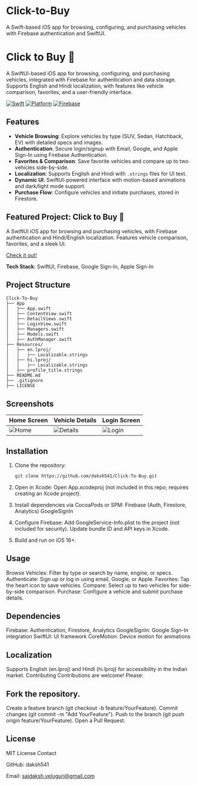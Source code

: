 # Click-to-Buy
A Swift-based iOS app for browsing, configuring, and purchasing vehicles with Firebase authentication and SwiftUI.

#  Click to Buy 🚗

A SwiftUI-based iOS app for browsing, configuring, and purchasing   vehicles, integrated with Firebase for authentication and data storage. Supports English and Hindi localization, with features like vehicle comparison, favorites, and a user-friendly interface.

[![Swift](https://img.shields.io/badge/Swift-5.7-orange)](https://swift.org)
[![Platform](https://img.shields.io/badge/Platform-iOS%2016+-blue)](https://www.apple.com/ios)
[![Firebase](https://img.shields.io/badge/Firebase-Auth%20%7C%20Firestore-yellow)](https://firebase.google.com)

## Features
- **Vehicle Browsing**: Explore   vehicles by type (SUV, Sedan, Hatchback, EV) with detailed specs and images.
- **Authentication**: Secure login/signup with Email, Google, and Apple Sign-In using Firebase Authentication.
- **Favorites & Comparison**: Save favorite vehicles and compare up to two vehicles side-by-side.
- **Localization**: Supports English and Hindi with `.strings` files for UI text.
- **Dynamic UI**: SwiftUI-powered interface with motion-based animations and dark/light mode support.
- **Purchase Flow**: Configure vehicles and initiate purchases, stored in Firestore.

## Featured Project: Click to Buy 🚗
A SwiftUI iOS app for browsing and purchasing vehicles, with Firebase authentication and Hindi/English localization. Features vehicle comparison, favorites, and a sleek UI.

[Check it out!](https://github.com/daksh541/Click-To-Buy)

**Tech Stack**: SwiftUI, Firebase, Google Sign-In, Apple Sign-In

## Project Structure
```
Click-To-Buy
├── App
│   ├── App.swift
│   ├── ContentView.swift
│   ├── DetailViews.swift
│   ├── LoginView.swift
│   ├── Managers.swift
│   ├── Models.swift
│   ├── AuthManager.swift
├── Resources/
│   ├── en.lproj/
│   │   ├── Localizable.strings
│   ├── hi.lproj/
│   │   ├── Localizable.strings
│   ├── profile_title.strings
├── README.md
├── .gitignore
├── LICENSE
```

## Screenshots
| Home Screen | Vehicle Details | Login Screen |
|-------------|-----------------|--------------|
| ![Home](  ) | ![Details]() | ![Login]() |

## Installation
1. Clone the repository:
   ```bash
   git clone https://github.com/daksh541/Click-To-Buy.git
2. Open in Xcode: Open App.xcodeproj (not included in this repo; requires creating an Xcode project).
3. Install dependencies via CocoaPods or SPM:
Firebase (Auth, Firestore, Analytics)
GoogleSignIn

4. Configure Firebase:
Add GoogleService-Info.plist to the project (not included for security).
Update bundle ID and API keys in Xcode.

5. Build and run on iOS 16+.
   
## Usage

Browse Vehicles: Filter by type or search by name, engine, or specs.
Authenticate: Sign up or log in using email, Google, or Apple.
Favorites: Tap the heart icon to save vehicles.
Compare: Select up to two vehicles for side-by-side comparison.
Purchase: Configure a vehicle and submit purchase details.

## Dependencies

Firebase: Authentication, Firestore, Analytics
GoogleSignIn: Google Sign-In integration
SwiftUI: UI framework
CoreMotion: Device motion for animations

## Localization
Supports English (en.lproj) and Hindi (hi.lproj) for accessibility in the Indian market.
Contributing
Contributions are welcome! Please:

## Fork the repository.
Create a feature branch (git checkout -b feature/YourFeature).
Commit changes (git commit -m "Add YourFeature").
Push to the branch (git push origin feature/YourFeature).
Open a Pull Request.

## License
MIT License
Contact

GitHub: daksh541

Email: saidaksh.veluguri@gmail.com
